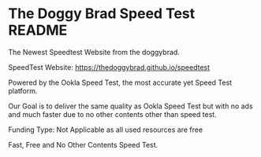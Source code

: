 # The Doggy Brad Speed Test README
The Newest Speedtest Website from the doggybrad.

SpeedTest Website: https://thedoggybrad.github.io/speedtest

Powered by the Ookla Speed Test, the most accurate yet Speed Test platform.

Our Goal is to deliver the same quality as Ookla Speed Test but with no ads and much faster due to no other contents other than speed test.

Funding Type: Not Applicable as all used resources are free

Fast, Free and No Other Contents Speed Test.
